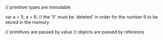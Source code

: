// primitive types are immutable

var a = 5;
a = 6; // the '5' must be 'deleted' in order for the number 6 to be stored in the memory

// primitives are passed by value
// objects are passed by reference
